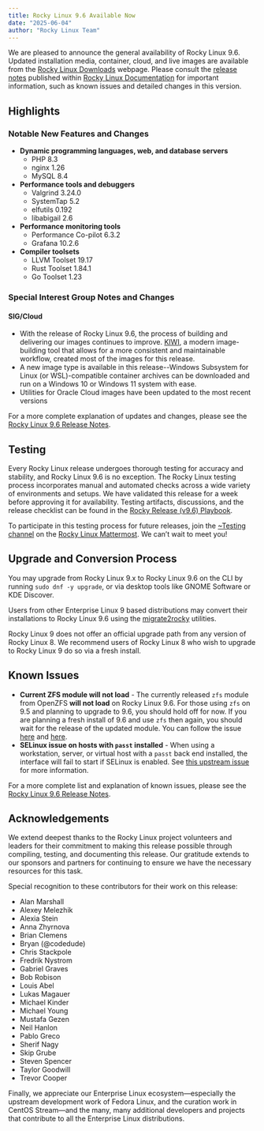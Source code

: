 ```yaml
---
title: Rocky Linux 9.6 Available Now
date: "2025-06-04"
author: "Rocky Linux Team"
---
```


We are pleased to announce the general availability of Rocky Linux 9.6. Updated installation media, container, cloud, and live images are available from the [Rocky Linux Downloads](https://rockylinux.org/download) webpage. Please consult the [release notes](https://docs.rockylinux.org/release_notes/9_6/) published within [Rocky Linux Documentation](https://docs.rockylinux.org/) for important information, such as known issues and detailed changes in this version.

## Highlights

### Notable New Features and Changes

- **Dynamic programming languages, web, and database servers**
  - PHP 8.3
  - nginx 1.26
  - MySQL 8.4
- **Performance tools and debuggers**
  - Valgrind 3.24.0
  - SystemTap 5.2
  - elfutils 0.192
  - libabigail 2.6
- **Performance monitoring tools**
  - Performance Co-pilot 6.3.2
  - Grafana 10.2.6
- **Compiler toolsets**
  - LLVM Toolset 19.17
  - Rust Toolset 1.84.1
  - Go Toolset 1.23

### Special Interest Group Notes and Changes

#### SIG/Cloud

- With the release of Rocky Linux 9.6, the process of building and delivering our images continues to improve. [KIWI](https://github.com/OSInside/kiwi/), a modern image-building tool that allows for a more consistent and maintainable workflow, created most of the images for this release.
- A new image type is available in this release--Windows Subsystem for Linux (or WSL)-compatible container archives can be downloaded and run on a Windows 10 or Windows 11 system with ease.
- Utilities for Oracle Cloud images have been updated to the most recent versions

For a more complete explanation of updates and changes, please see the [Rocky Linux 9.6 Release Notes](https://docs.rockylinux.org/release_notes/9_6/).

## Testing

Every Rocky Linux release undergoes thorough testing for accuracy and stability, and Rocky Linux 9.6 is no exception. The Rocky Linux testing process incorporates manual and automated checks across a wide variety of environments and setups. We have validated this release for a week before approving it for availability. Testing artifacts, discussions, and the release checklist can be found in the [Rocky Release (v9.6) Playbook](https://chat.rockylinux.org/playbooks/runs/gquiu1j3gidqpph68jifnmffcc).

To participate in this testing process for future releases, join the [~Testing channel](https://chat.rockylinux.org/rocky-linux/channels/testing) on the [Rocky Linux Mattermost](https://chat.rockylinux.org/). We can’t wait to meet you!

## Upgrade and Conversion Process

You may upgrade from Rocky Linux 9.x to Rocky Linux 9.6 on the CLI by running `sudo dnf -y upgrade`, or via desktop tools like GNOME Software or KDE Discover.

Users from other Enterprise Linux 9 based distributions may convert their installations to Rocky Linux 9.6 using the [migrate2rocky](https://docs.rockylinux.org/guides/migrate2rocky/) utilities.

Rocky Linux 9 does not offer an official upgrade path from any version of Rocky Linux 8. We recommend users of Rocky Linux 8 who wish to upgrade to Rocky Linux 9 do so via a fresh install.

## Known Issues

- **Current ZFS module will not load** - The currently released `zfs` module from OpenZFS **will not load** on Rocky Linux 9.6. For those using `zfs` on 9.5 and planning to upgrade to 9.6, you should hold off for now. If you are planning a fresh install of 9.6 and use `zfs` then again, you should wait for the release of the updated module. You can follow the issue [here](https://github.com/openzfs/zfs/issues/17332) and [here](https://github.com/openzfs/zfs/issues/17364).
- **SELinux issue on hosts with `passt` installed** - When using a workstation, server, or virtual host with a `passt` back end installed, the interface will fail to start if SELinux is enabled. See [this upstream issue](https://issues.redhat.com/browse/RHEL-80407) for more information.

For a more complete list and explanation of known issues, please see the [Rocky Linux 9.6 Release Notes](https://docs.rockylinux.org/release_notes/9_6/).

## Acknowledgements

We extend deepest thanks to the Rocky Linux project volunteers and leaders for their commitment to making this release possible through compiling, testing, and documenting this release. Our gratitude extends to our sponsors and partners for continuing to ensure we have the necessary resources for this task.

Special recognition to these contributors for their work on this release:

- Alan Marshall
- Alexey Melezhik
- Alexia Stein
- Anna Zhyrnova
- Brian Clemens
- Bryan (@codedude)
- Chris Stackpole
- Fredrik Nystrom
- Gabriel Graves
- Bob Robison
- Louis Abel
- Lukas Magauer
- Michael Kinder
- Michael Young
- Mustafa Gezen
- Neil Hanlon
- Pablo Greco
- Sherif Nagy
- Skip Grube
- Steven Spencer
- Taylor Goodwill
- Trevor Cooper

Finally, we appreciate our Enterprise Linux ecosystem—especially the upstream development work of Fedora Linux, and the curation work in CentOS Stream—and the many, many additional developers and projects that contribute to all the Enterprise Linux distributions.
